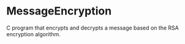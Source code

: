 # MessageEncryption

C program that encrypts and decrypts a message based on the RSA encryption algorithm.
